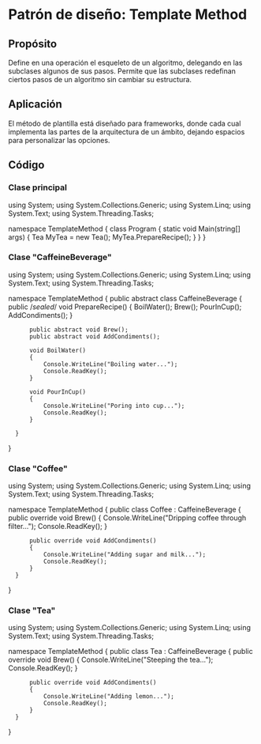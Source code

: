 # Patrón de diseño: Template Method

## Propósito

Define en una operación el esqueleto de un algoritmo, delegando en las subclases algunos de sus pasos. Permite que las subclases redefinan ciertos pasos de un algoritmo sin cambiar su estructura.

## Aplicación

El método de plantilla está diseñado para frameworks, donde cada cual implementa las partes de la arquitectura de un ámbito, dejando espacios para personalizar las opciones.

## Código

### Clase principal
  using System;
  using System.Collections.Generic;
  using System.Linq;
  using System.Text;
  using System.Threading.Tasks;
  
  namespace TemplateMethod
  {
      class Program
      {
          static void Main(string[] args)
          {
              Tea MyTea = new Tea();
              MyTea.PrepareRecipe();
          }
      }
  }
### Clase "CaffeineBeverage"
  using System;
  using System.Collections.Generic;
  using System.Linq;
  using System.Text;
  using System.Threading.Tasks;
  
  namespace TemplateMethod
  {
      public abstract class CaffeineBeverage
      {
          public /*sealed*/ void PrepareRecipe()
          {
              BoilWater();
              Brew();
              PourInCup();
              AddCondiments();
          }
  
          public abstract void Brew();
          public abstract void AddCondiments();
  
          void BoilWater()
          {
              Console.WriteLine("Boiling water...");
              Console.ReadKey();
          }
  
          void PourInCup()
          {
              Console.WriteLine("Poring into cup...");
              Console.ReadKey();
          }
  
      }
  }
### Clase "Coffee"
  using System;
  using System.Collections.Generic;
  using System.Linq;
  using System.Text;
  using System.Threading.Tasks;
  
  namespace TemplateMethod
  {
      public class Coffee : CaffeineBeverage
      {
          public override void Brew()
          {
              Console.WriteLine("Dripping coffee through filter...");
              Console.ReadKey();
          }
  
          public override void AddCondiments()
          {
              Console.WriteLine("Adding sugar and milk...");
              Console.ReadKey();
          }
      }
  }
### Clase "Tea"
  using System;
  using System.Collections.Generic;
  using System.Linq;
  using System.Text;
  using System.Threading.Tasks;
  
  namespace TemplateMethod
  {
      public class Tea : CaffeineBeverage
      {
          public override void Brew()
          {
              Console.WriteLine("Steeping the tea...");
              Console.ReadKey();
          }
  
          public override void AddCondiments()
          {
              Console.WriteLine("Adding lemon...");
              Console.ReadKey();
          }
      }
  }
